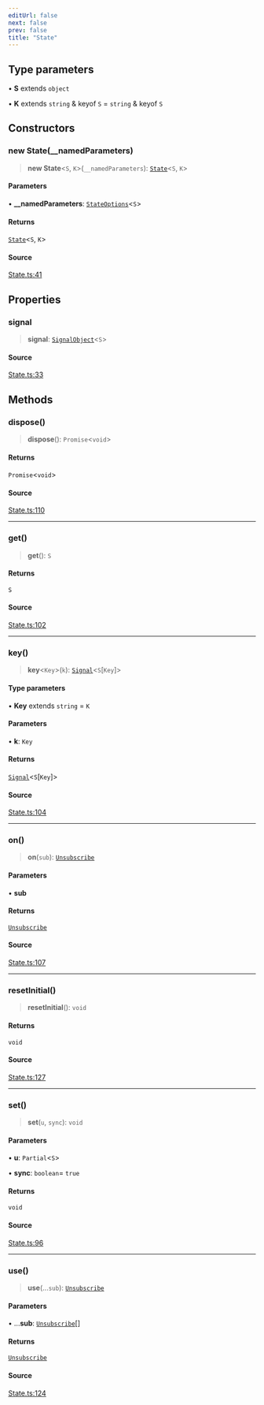 ```yaml
---
editUrl: false
next: false
prev: false
title: "State"
---
```


## Type parameters

• **S** extends `object`

• **K** extends `string` & keyof `S` = `string` & keyof `S`

## Constructors

### new State(__namedParameters)

> **new State**\<`S`, `K`\>(`__namedParameters`): [`State`](State.md)\<`S`, `K`\>

#### Parameters

• **\_\_namedParameters**: [`StateOptions`](../type-aliases/StateOptions.md)\<`S`\>

#### Returns

[`State`](State.md)\<`S`, `K`\>

#### Source

[State.ts:41](https://github.com/nodenogg-in/alpha-p2p/blob/e7369be/packages/statekit/src/State.ts#L41)

## Properties

### signal

> **signal**: [`SignalObject`](../type-aliases/SignalObject.md)\<`S`\>

#### Source

[State.ts:33](https://github.com/nodenogg-in/alpha-p2p/blob/e7369be/packages/statekit/src/State.ts#L33)

## Methods

### dispose()

> **dispose**(): `Promise`\<`void`\>

#### Returns

`Promise`\<`void`\>

#### Source

[State.ts:110](https://github.com/nodenogg-in/alpha-p2p/blob/e7369be/packages/statekit/src/State.ts#L110)

***

### get()

> **get**(): `S`

#### Returns

`S`

#### Source

[State.ts:102](https://github.com/nodenogg-in/alpha-p2p/blob/e7369be/packages/statekit/src/State.ts#L102)

***

### key()

> **key**\<`Key`\>(`k`): [`Signal`](../type-aliases/Signal.md)\<`S`\[`Key`\]\>

#### Type parameters

• **Key** extends `string` = `K`

#### Parameters

• **k**: `Key`

#### Returns

[`Signal`](../type-aliases/Signal.md)\<`S`\[`Key`\]\>

#### Source

[State.ts:104](https://github.com/nodenogg-in/alpha-p2p/blob/e7369be/packages/statekit/src/State.ts#L104)

***

### on()

> **on**(`sub`): [`Unsubscribe`](../type-aliases/Unsubscribe.md)

#### Parameters

• **sub**

#### Returns

[`Unsubscribe`](../type-aliases/Unsubscribe.md)

#### Source

[State.ts:107](https://github.com/nodenogg-in/alpha-p2p/blob/e7369be/packages/statekit/src/State.ts#L107)

***

### resetInitial()

> **resetInitial**(): `void`

#### Returns

`void`

#### Source

[State.ts:127](https://github.com/nodenogg-in/alpha-p2p/blob/e7369be/packages/statekit/src/State.ts#L127)

***

### set()

> **set**(`u`, `sync`): `void`

#### Parameters

• **u**: `Partial`\<`S`\>

• **sync**: `boolean`= `true`

#### Returns

`void`

#### Source

[State.ts:96](https://github.com/nodenogg-in/alpha-p2p/blob/e7369be/packages/statekit/src/State.ts#L96)

***

### use()

> **use**(...`sub`): [`Unsubscribe`](../type-aliases/Unsubscribe.md)

#### Parameters

• ...**sub**: [`Unsubscribe`](../type-aliases/Unsubscribe.md)[]

#### Returns

[`Unsubscribe`](../type-aliases/Unsubscribe.md)

#### Source

[State.ts:124](https://github.com/nodenogg-in/alpha-p2p/blob/e7369be/packages/statekit/src/State.ts#L124)
